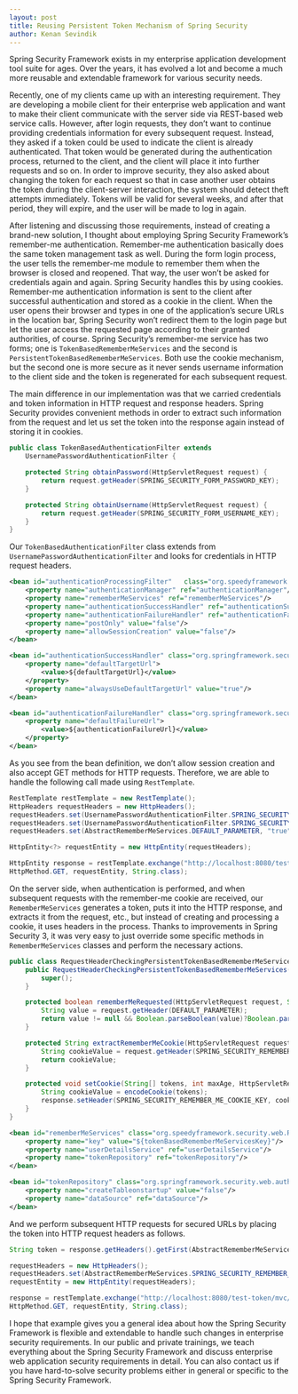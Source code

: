 ```yaml
---
layout: post
title: Reusing Persistent Token Mechanism of Spring Security
author: Kenan Sevindik
---
```


Spring Security Framework exists in my enterprise application development tool suite for ages. Over the years, it has 
evolved a lot and become a much more reusable and extendable framework for various security needs.

Recently, one of my clients came up with an interesting requirement. They are developing a mobile client for their 
enterprise web application and want to make their client communicate with the server side via REST-based web service 
calls. However, after login requests, they don’t want to continue providing credentials information for every subsequent 
request. Instead, they asked if a token could be used to indicate the client is already authenticated. That token would 
be generated during the authentication process, returned to the client, and the client will place it into further requests 
and so on. In order to improve security, they also asked about changing the token for each request so that in case another 
user obtains the token during the client-server interaction, the system should detect theft attempts immediately. Tokens 
will be valid for several weeks, and after that period, they will expire, and the user will be made to log in again.

After listening and discussing those requirements, instead of creating a brand-new solution, I thought about employing 
Spring Security Framework’s remember-me authentication. Remember-me authentication basically does the same token management 
task as well. During the form login process, the user tells the remember-me module to remember them when the browser is 
closed and reopened. That way, the user won’t be asked for credentials again and again. Spring Security handles this by 
using cookies. Remember-me authentication information is sent to the client after successful authentication and stored as 
a cookie in the client. When the user opens their browser and types in one of the application’s secure URLs in the location 
bar, Spring Security won’t redirect them to the login page but let the user access the requested page according to their 
granted authorities, of course. Spring Security’s remember-me service has two forms; one is `TokenBasedRememberMeServices` 
and the second is `PersistentTokenBasedRememberMeServices`. Both use the cookie mechanism, but the second one is more 
secure as it never sends username information to the client side and the token is regenerated for each subsequent request.

The main difference in our implementation was that we carried credentials and token information in HTTP request and response 
headers. Spring Security provides convenient methods in order to extract such information from the request and let us set 
the token into the response again instead of storing it in cookies.

```java
public class TokenBasedAuthenticationFilter extends
	UsernamePasswordAuthenticationFilter {

	protected String obtainPassword(HttpServletRequest request) {
		return request.getHeader(SPRING_SECURITY_FORM_PASSWORD_KEY);
	}

	protected String obtainUsername(HttpServletRequest request) {
		return request.getHeader(SPRING_SECURITY_FORM_USERNAME_KEY);
	}
}
```

Our `TokenBasedAuthenticationFilter` class extends from `UsernamePasswordAuthenticationFilter` and looks for credentials 
in HTTP request headers.

```xml
<bean id="authenticationProcessingFilter"   class="org.speedyframework.security.web.TokenBasedAuthenticationFilter">
    <property name="authenticationManager" ref="authenticationManager"/>
    <property name="rememberMeServices" ref="rememberMeServices"/>
    <property name="authenticationSuccessHandler" ref="authenticationSuccessHandler"/>
    <property name="authenticationFailureHandler" ref="authenticationFailureHandler"/>
    <property name="postOnly" value="false"/>
    <property name="allowSessionCreation" value="false"/>
</bean>

<bean id="authenticationSuccessHandler" class="org.springframework.security.web.authentication.SavedRequestAwareAuthenticationSuccessHandler">
    <property name="defaultTargetUrl">
        <value>${defaultTargetUrl}</value>
    </property>
    <property name="alwaysUseDefaultTargetUrl" value="true"/>
</bean>

<bean id="authenticationFailureHandler" class="org.springframework.security.web.authentication.SimpleUrlAuthenticationFailureHandler">
    <property name="defaultFailureUrl">
        <value>${authenticationFailureUrl}</value>
    </property>
</bean>
```

As you see from the bean definition, we don’t allow session creation and also accept GET methods for HTTP requests. 
Therefore, we are able to handle the following call made using `RestTemplate`.

```java
RestTemplate restTemplate = new RestTemplate();
HttpHeaders requestHeaders = new HttpHeaders();
requestHeaders.set(UsernamePasswordAuthenticationFilter.SPRING_SECURITY_FORM_USERNAME_KEY, "user3");
requestHeaders.set(UsernamePasswordAuthenticationFilter.SPRING_SECURITY_FORM_PASSWORD_KEY, "user3");
requestHeaders.set(AbstractRememberMeServices.DEFAULT_PARAMETER, "true");

HttpEntity<?> requestEntity = new HttpEntity(requestHeaders);

HttpEntity response = restTemplate.exchange("http://localhost:8080/test-token/j_spring_security_check",
HttpMethod.GET, requestEntity, String.class);
```

On the server side, when authentication is performed, and when subsequent requests with the remember-me cookie are received, 
our `RememberMeServices` generates a token, puts it into the HTTP response, and extracts it from the request, etc., but 
instead of creating and processing a cookie, it uses headers in the process. Thanks to improvements in Spring Security 3, 
it was very easy to just override some specific methods in `RememberMeServices` classes and perform the necessary actions.

```java
public class RequestHeaderCheckingPersistentTokenBasedRememberMeServices extends PersistentTokenBasedRememberMeServices {
	public RequestHeaderCheckingPersistentTokenBasedRememberMeServices() throws Exception {
	    super();
	}

	protected boolean rememberMeRequested(HttpServletRequest request, String parameter) {
		String value = request.getHeader(DEFAULT_PARAMETER);
		return value != null && Boolean.parseBoolean(value)?Boolean.parseBoolean(value):super.rememberMeRequested(request, parameter);
	}

	protected String extractRememberMeCookie(HttpServletRequest request) {
		String cookieValue = request.getHeader(SPRING_SECURITY_REMEMBER_ME_COOKIE_KEY);
		return cookieValue;
	}

	protected void setCookie(String[] tokens, int maxAge, HttpServletRequest request, HttpServletResponse response) {
		String cookieValue = encodeCookie(tokens);
		response.setHeader(SPRING_SECURITY_REMEMBER_ME_COOKIE_KEY, cookieValue);
	}
}
```

```xml
<bean id="rememberMeServices" class="org.speedyframework.security.web.RequestHeaderCheckingPersistentTokenBasedRememberMeServices">
    <property name="key" value="${tokenBasedRememberMeServicesKey}"/>
    <property name="userDetailsService" ref="userDetailsService"/>
    <property name="tokenRepository" ref="tokenRepository"/>
</bean>

<bean id="tokenRepository" class="org.springframework.security.web.authentication.rememberme.JdbcTokenRepositoryImpl">
    <property name="createTableonstartup" value="false"/>
    <property name="dataSource" ref="dataSource"/>
</bean>
```

And we perform subsequent HTTP requests for secured URLs by placing the token into HTTP request headers as follows.

```java
String token = response.getHeaders().getFirst(AbstractRememberMeServices.SPRING_SECURITY_REMEMBER_ME_COOKIE_KEY);

requestHeaders = new HttpHeaders();
requestHeaders.set(AbstractRememberMeServices.SPRING_SECURITY_REMEMBER_ME_COOKIE_KEY, token);
requestEntity = new HttpEntity(requestHeaders);

response = restTemplate.exchange("http://localhost:8080/test-token/mvc/secure-url",
HttpMethod.GET, requestEntity, String.class);
```

I hope that example gives you a general idea about how the Spring Security Framework is flexible and extendable to handle 
such changes in enterprise security requirements. In our public and private trainings, we teach everything about the Spring 
Security Framework and discuss enterprise web application security requirements in detail. You can also contact us if you 
have hard-to-solve security problems either in general or specific to the Spring Security Framework.

